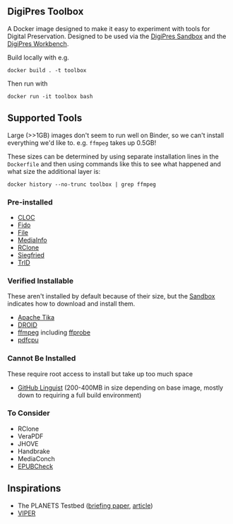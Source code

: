 DigiPres Toolbox
----------------

A Docker image designed to make it easy to experiment with tools for Digital Preservation.  Designed to be used via the [DigiPres Sandbox](https://github.com/digipres/sandbox) and the [DigiPres Workbench](https://github.com/digipres/workbench).

Build locally with e.g.

```
docker build . -t toolbox
```

Then run with

```
docker run -it toolbox bash
```

## Supported Tools

Large (>>1GB) images don't seem to run well on Binder, so we can't install everything we'd like to. e.g. `ffmpeg` takes up 0.5GB!

These sizes can be determined by using separate installation lines in the `Dockerfile` and then using commands like this to see what happened and what size the additional layer is:

```
docker history --no-trunc toolbox | grep ffmpeg
```

### Pre-installed

 - [CLOC](https://github.com/AlDanial/cloc)
 - [Fido](https://github.com/openpreserve/fido)
 - [File](https://www.darwinsys.com/file/)
 - [MediaInfo](https://github.com/MediaArea/MediaInfo)
 - [RClone](https://rclone.org/)
 - [Siegfried](https://www.itforarchivists.com/siegfried)
 - [TrID](http://mark0.net/soft-trid-e.html)

### Verified Installable

These aren't installed by default because of their size, but the [Sandbox](https://github.com/digipres/sandbox) indicates how to download and install them.

 - [Apache Tika](https://tika.apache.org/)
 - [DROID](http://digital-preservation.github.io/droid/)
 - [ffmpeg](https://ffmpeg.org) including [ffprobe](https://ffmpeg.org/ffprobe.html)
 - [pdfcpu](https://pdfcpu.io)

### Cannot Be Installed

These require root access to install but take up too much space

 - [GitHub Linguist](https://github.com/github/linguist) (200-400MB in size depending on base image, mostly down to requiring a full build environment)

### To Consider

- RClone
- VeraPDF
- JHOVE
- Handbrake
- MediaConch
- [EPUBCheck](https://www.w3.org/publishing/epubcheck/)

## Inspirations

- The PLANETS Testbed ([briefing paper](https://www.dcc.ac.uk/guidance/briefing-papers/technology-watch-papers/planets-testbed), [article](https://journal.code4lib.org/articles/83))
- [VIPER](https://viper.openpreservation.org/)
